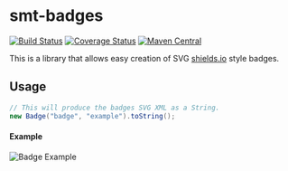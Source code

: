 <!---
Copyright 2016 Karl Bennett

Licensed under the Apache License, Version 2.0 (the "License");
you may not use this file except in compliance with the License.
You may obtain a copy of the License at

    http://www.apache.org/licenses/LICENSE-2.0

Unless required by applicable law or agreed to in writing, software
distributed under the License is distributed on an "AS IS" BASIS,
WITHOUT WARRANTIES OR CONDITIONS OF ANY KIND, either express or implied.
See the License for the specific language governing permissions and
limitations under the License.
-->
smt-badges
===========
[![Build Status](https://travis-ci.org/shiver-me-timbers/smt-badges.svg)](https://travis-ci.org/shiver-me-timbers/smt-badges) [![Coverage Status](https://coveralls.io/repos/shiver-me-timbers/smt-badges/badge.svg?branch=master&service=github)](https://coveralls.io/github/shiver-me-timbers/smt-badges?branch=master) [![Maven Central](https://maven-badges.herokuapp.com/maven-central/com.github.shiver-me-timbers/smt-badges/badge.svg)](https://maven-badges.herokuapp.com/maven-central/com.github.shiver-me-timbers/smt-badges/)

This is a library that allows easy creation of SVG [shields.io](https://shields.io/) style badges.

## Usage

```java
// This will produce the badges SVG XML as a String.
new Badge("badge", "example").toString();
```

#### Example

![Badge Example](https://shiver-me-timbers.github.io/smt-badges-parent/badge-example.svg)
